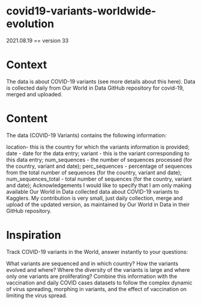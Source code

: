 # covid19-variants-worldwide-evolution
2021.08.19 == version 33


# Context
The data is about COVID-19 variants (see more details about this here).
Data is collected daily from Our World in Data GitHub repository for covid-19, merged and uploaded.

# Content
The data (COVID-19 Variants) contains the following information:

location- this is the country for which the variants information is provided;
date - date for the data entry;
variant - this is the variant corresponding to this data entry;
num_sequences - the number of sequences processed (for the country, variant and date);
perc_sequences - percentage of sequences from the total number of sequences (for the country, variant and date);
num_sequences_total - total number of sequences (for the country, variant and date);
Acknowledgements
I would like to specify that I am only making available Our World in Data collected data about COVID-19 variants to Kagglers. My contribution is very small, just daily collection, merge and upload of the updated version, as maintained by Our World in Data in their GitHub repository.

# Inspiration
Track COVID-19 variants in the World, answer instantly to your questions:

What variants are sequenced and in which country?
How the variants evolved and where?
Where the diversity of the variants is large and where only one variants are proliferating?
Combine this information with the vaccination and daily COVID cases datasets to follow the complex dynamic of virus spreading, morphing in variants, and the effect of vaccination on limiting the virus spread.

